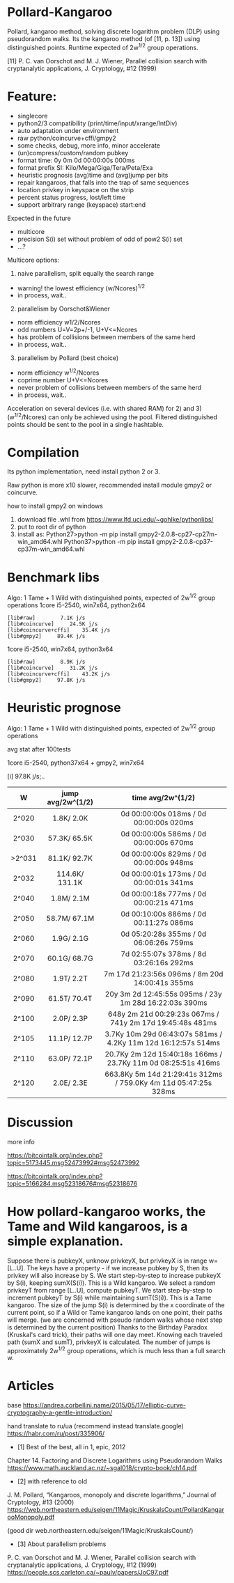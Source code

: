 # Pollard-Kangaroo

Pollard, kangaroo method, solving discrete logarithm problem (DLP) using pseudorandom walks.
Its the kangaroo method (of [11, p. 13]) using distinguished points.
Runtime expected of 2w<sup>1/2</sup> group operations.

[11] P. C. van Oorschot and M. J. Wiener, Parallel collision search with cryptanalytic applications, J. Cryptology, #12 (1999)

# Feature:

 - singlecore
 - python2/3 compatibility (print/time/input/xrange/IntDiv)
 - auto adaptation under environment
 - raw python/coincurve+cffi/gmpy2
 - some checks, debug, more info, minor accelerate
 - (un)compress/custom/random pubkey
 - format time: 0y 0m 0d 00:00:00s 000ms
 - format prefix SI: Kilo/Mega/Giga/Tera/Peta/Exa
 - heuristic prognosis (avg)time and (avg)jump per bits
 - repair kangaroos, that falls into the trap of same sequences
 - location privkey in keyspace on the strip
 - percent status progress, lost/left time
 - support arbitrary range (keyspace) start:end

Expected in the future
 - multicore
 - precision S(i) set without problem of odd of pow2 S(i) set
 - ...?

Multicore options:
 1) naive parallelism, split equally the search range
 - warning! the lowest efficiency (w/Ncores)<sup>1/2</sup>
 - in process, wait..
 2) parallelism by Oorschot&Wiener
 - norm efficiency w1/2/Ncores
 - odd numbers U=V=2p+/-1, U+V<=Ncores
 - has problem of collisions between members of the same herd
 - in process, wait..
 3) parallelism by Pollard (best choice)
 - norm efficiency w<sup>1/2</sup>/Ncores
 - coprime number U+V<=Ncores
 - never problem of collisions between members of the same herd
 - in process, wait..

Acceleration on several devices (i.e. with shared RAM) for 2) and 3) (w<sup>1/2</sup>/Ncores) can only be achieved using the pool.
Filtered distinguished points should be sent to the pool in a single hashtable.

# Compilation

Its python implementation, need install python 2 or 3.

Raw python is more x10 slower, recommended install module gmpy2 or coincurve.

how to install gmpy2 on windows
 1) download file .whl from https://www.lfd.uci.edu/~gohlke/pythonlibs/
 2) put to root dir of python
 3) install as:
Python27>python -m pip install gmpy2-2.0.8-cp27-cp27m-win_amd64.whl
Python37>python -m pip install gmpy2-2.0.8-cp37-cp37m-win_amd64.whl

# Benchmark libs
Algo: 1 Tame + 1 Wild with distinguished points,  expected of 2w<sup>1/2</sup> group operations
1core i5-2540, win7x64, python2x64
```
[lib#raw]		 7.1K j/s
[lib#coincurve]		24.5K j/s
[lib#coincurve+cffi]	35.4K j/s
[lib#gmpy2]		89.4K j/s
```

1core i5-2540, win7x64, python3x64
```
[lib#raw]		 8.9K j/s
[lib#coincurve]		31.2K j/s
[lib#coincurve+cffi]	43.2K j/s
[lib#gmpy2]		97.8K j/s
```

# Heuristic prognose
Algo: 1 Tame + 1 Wild with distinguished points,  expected of 2w<sup>1/2</sup> group operations

avg stat after 100tests

1core i5-2540, python37x64 + gmpy2, win7x64

[i] 97.8K j/s;..

|   W   |jump avg/2w^(1/2)| time                         avg/2w^(1/2)                         |
|:-----:|:---------------:|:-----------------------------------------------------------------:|
| 2^020 |    1.8K/   2.0K |              0d 00:00:00s 018ms /              0d 00:00:00s 020ms |
| 2^030 |   57.3K/  65.5K |              0d 00:00:00s 586ms /              0d 00:00:00s 670ms |
|>2^031 |   81.1K/  92.7K |              0d 00:00:00s 829ms /              0d 00:00:00s 948ms |
| 2^032 |  114.6K/ 131.1K |              0d 00:00:01s 173ms /              0d 00:00:01s 341ms |
| 2^040 |    1.8M/   2.1M |              0d 00:00:18s 777ms /              0d 00:00:21s 471ms |
| 2^050 |   58.7M/  67.1M |              0d 00:10:00s 886ms /              0d 00:11:27s 086ms |
| 2^060 |    1.9G/   2.1G |              0d 05:20:28s 355ms /              0d 06:06:26s 759ms |
| 2^070 |   60.1G/  68.7G |              7d 02:55:07s 378ms /              8d 03:26:16s 292ms |
| 2^080 |    1.9T/   2.2T |          7m 17d 21:23:56s 096ms /          8m 20d 14:00:41s 355ms |
| 2^090 |   61.5T/  70.4T |     20y  3m  2d 12:45:55s 095ms /     23y  1m 28d 16:22:03s 390ms |
| 2^100 |    2.0P/   2.3P |    648y  2m 21d 00:29:23s 067ms /    741y  2m 17d 19:45:48s 481ms |
| 2^105 |   11.1P/  12.7P |   3.7Ky 10m 29d 06:43:07s 581ms /   4.2Ky 11m 12d 16:12:57s 514ms |
| 2^110 |   63.0P/  72.1P |  20.7Ky  2m 12d 15:40:18s 166ms /  23.7Ky 11m  0d 08:25:51s 416ms |
| 2^120 |    2.0E/   2.3E | 663.8Ky  5m 14d 21:29:41s 312ms / 759.0Ky  4m 11d 05:47:25s 328ms |


# Discussion
more info

https://bitcointalk.org/index.php?topic=5173445.msg52473992#msg52473992

https://bitcointalk.org/index.php?topic=5166284.msg52318676#msg52318676

# How pollard-kangaroo works, the Tame and Wild kangaroos, is a simple explanation.

Suppose there is pubkeyX, unknow privkeyX, but privkeyX is in range w=[L..U]. 
The keys have a property - if we increase pubkey by S, then its privkey will also increase by S. 
We start step-by-step to increase pubkeyX by S(i), keeping sumX(S(i)). This is a Wild kangaroo. 
We select a random privkeyT from range [L..U], compute pubkeyT. 
We start step-by-step to increment pubkeyT by S(i) while maintaining sumT(S(i)). This is a Tame kangaroo. 
The size of the jump S(i) is determined by the x coordinate of the current point, so if a Wild or Tame kangaroo lands on one point, their paths will merge. 
(we are concerned with pseudo random walks whose next step is determined by the current position) 
Thanks to the Birthday Paradox (Kruskal's card trick), their paths will one day meet. 
Knowing each traveled path (sumX and sumT), privkeyX is calculated. 
The number of jumps is approximately 2w<sup>1/2</sup> group operations, which is much less than a full search w. 

# Articles

base
https://andrea.corbellini.name/2015/05/17/elliptic-curve-cryptography-a-gentle-introduction/

hand translate to ru/ua (recommend instead translate.google)
https://habr.com/ru/post/335906/


- [1] Best of the best, all in 1, epic,  2012

Chapter 14. Factoring and Discrete Logarithms using Pseudorandom Walks 
https://www.math.auckland.ac.nz/~sgal018/crypto-book/ch14.pdf

- [2] with reference to old

J. M. Pollard, “Kangaroos, monopoly and discrete logarithms,” Journal of Cryptology, #13 (2000) 
https://web.northeastern.edu/seigen/11Magic/KruskalsCount/PollardKangarooMonopoly.pdf

(good dir web.northeastern.edu/seigen/11Magic/KruskalsCount/)

- [3] About parallelism problems

P. C. van Oorschot and M. J. Wiener, Parallel collision search with cryptanalytic applications, J. Cryptology, #12 (1999) 
https://people.scs.carleton.ca/~paulv/papers/JoC97.pdf
